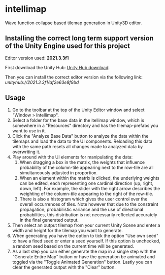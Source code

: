 # intellimap
Wave function collapse based tilemap generation in Unity3D editor.

## Installing the correct long term support version of the Unity Engine used for this project 
Editor version used: **2021.3.3f1**

First download the Unity Hub: [Unity Hub download](https://public-cdn.cloud.unity3d.com/hub/prod/UnityHubSetup.exe).

Then you can install the correct editor version via the following link: *unityhub://2021.3.3f1/af2e63e8f9bd*

## Usage
1. Go to the toolbar at the top of the Unity Editor window and select "Window > Intellimap".
2. Select a folder for the base data in the itellimap window, which is somewhere in a "Resources" directory and has the tilemap-prefabs you want to use in it.
3. Click the "Analyze Base Data" button to analyze the data within the tilemaps and load the data to the UI components. Reloading this data with the same path resets all changes made to analyzed data by overwriting it.
4. Play around with the UI elements for manipulating the data:
   1. When dragging a box in the matrix, the weights that influence probability of the column-tile appearing next to the row-tile are all simultaneously adjusted in proportion.
   2. When an element within the matrix is clicked, the underlying weights can be edited, each representing one cardinal direction (up, right, down, left). For example, the slider with the right arrow describes the weighting of the column-tile appearing to the right of the row-tile.
   3. There is also a histogram which gives the user control over the overall occurrences of tiles. Note however that due to the constraint propagation, probabilistic variance and the use of directional probabilities, this distribution is not necessarily reflected accurately in the final generated output.
5. Then select an output tilemap from your current Unity Scene and enter a width and height for the tilemap you want to generate.
6. When generating you have the option to tick the option "Use own seed" to have a fixed seed or enter a seed yourself. If this option is unchecked, a random seed based on the current time will be generated.
7. As a last step you can either generate the map in a single step with the "Generate Entire Map" button or have the generation be animated and toggled via the "Toggle Animated Generation" button. Lastly you can clear the generated output with the "Clear" button.
